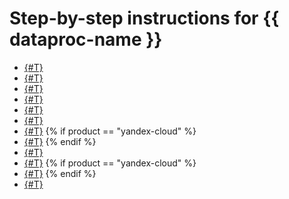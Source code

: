 # Step-by-step instructions for {{ dataproc-name }}

* [{#T}](cluster-list.md)
* [{#T}](cluster-create.md)
* [{#T}](connect.md)
* [{#T}](cluster-update.md)
* [{#T}](subclusters.md)
* [{#T}](subcluster-update.md)
* [{#T}](connect-interfaces.md)
{% if product == "yandex-cloud" %}
* [{#T}](sqoop-usage.md)
{% endif %}
* [{#T}](jobs.md)
* [{#T}](cluster-delete.md)
{% if product == "yandex-cloud" %}
* [{#T}](logging.md)
{% endif %}
* [{#T}](monitoring.md)
